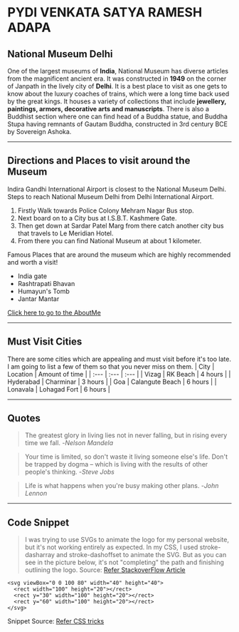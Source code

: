 # PYDI VENKATA SATYA RAMESH ADAPA
## National Museum Delhi
One of the largest museums of **India**, National Museum has diverse articles from the magnificent ancient era. It was constructed in **1949** on the corner of Janpath in the lively city of **Delhi**. It is a best place to visit as one gets to know about the luxury coaches of trains, which were a long time back used by the great kings. It houses a variety of collections that include **jewellery, paintings, armors, decorative arts and manuscripts**. There is also a Buddhist section where one can find head of a Buddha statue, and Buddha Stupa having remnants of Gautam Buddha, constructed in 3rd century BCE by Sovereign Ashoka.

*****

## Directions and Places to visit around the Museum
Indira Gandhi International Airport is closest to the National Museum Delhi. Steps to reach National Museum Delhi from Delhi International Airport. 
1. Firstly Walk towards Police Colony Mehram Nagar Bus stop.
2. Next board on to a City bus at I.S.B.T. Kashmere Gate. 
3. Then get down at Sardar Patel Marg from there catch another city bus that travels to Le Meridian Hotel.
4. From there you can find National Museum at about 1 kilometer.

Famous Places that are around the museum which are highly recommended and worth a visit!
* India gate
* Rashtrapati Bhavan
* Humayun's Tomb
* Jantar Mantar

[Click here to go to the AboutMe](AboutMe.md)

*****

## Must Visit Cities
There are some cities which are appealing and must visit before it's too late. I am going to list a few of them so that you never miss on them.
| City | Location | Amount of time |
| :--- | :--- | :--- |
| Vizag | RK Beach | 4 hours |
| Hyderabad | Charminar | 3 hours |
| Goa | Calangute Beach | 6 hours |
| Lonavala | Lohagad Fort | 6 hours |

*****

## Quotes
>The greatest glory in living lies not in never falling, but in rising every time we fall. -*Nelson Mandela*

>Your time is limited, so don't waste it living someone else's life. Don't be trapped by dogma – which is living with the results of other people's thinking. -*Steve Jobs*

>Life is what happens when you're busy making other plans. -*John Lennon*

******

## Code Snippet
>I was trying to use SVGs to animate the logo for my personal website, but it's not working entirely as expected. In my CSS, I used stroke-dasharray and stroke-dashoffset to animate the SVG. But as you can see in the picture below, it's not "completing" the path and finishing outlining the logo.
Source: [Refer StackoverFlow Article](https://stackoverflow.com/questions/73612643/svg-not-fully-animating)
```
<svg viewBox="0 0 100 80" width="40" height="40">
  <rect width="100" height="20"></rect>
  <rect y="30" width="100" height="20"></rect>
  <rect y="60" width="100" height="20"></rect>
</svg>
```
Snippet Source: [Refer CSS tricks](https://css-tricks.com/snippets/svg/svg-hamburger-menu/)
